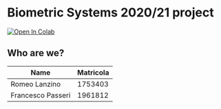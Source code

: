 # Biometric Systems 2020/21 project

[![Open In Colab](https://colab.research.google.com/assets/colab-badge.svg)](https://colab.research.google.com/drive/1V4wo2cJpc9ANQ50VHoUyiMVtLwc_3uV8?usp=sharing)

## Who are we?
| Name | Matricola |
| --- | --- |
| Romeo Lanzino | 1753403 |
| Francesco Passeri | 1961812 |